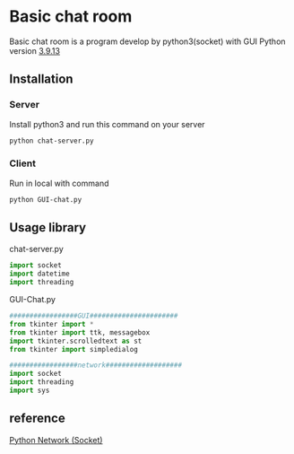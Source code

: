 # Basic chat room

Basic chat room is a program develop by python3(socket) with GUI
Python version [3.9.13](https://www.python.org/downloads/release/python-3913/)
## Installation

### Server
Install python3 and run this command on your server

```bash
python chat-server.py
```
### Client
Run in local with command

```bash
python GUI-chat.py
```

## Usage library

chat-server.py
```python
import socket  
import datetime
import threading
```

GUI-Chat.py
```python
#################GUI######################
from tkinter import *
from tkinter import ttk, messagebox
import tkinter.scrolledtext as st
from tkinter import simpledialog

#################network###################
import socket  
import threading
import sys
```

## reference
[Python Network (Socket)](https://www.youtube.com/watch?v=MEaEVF3ZWfE)
